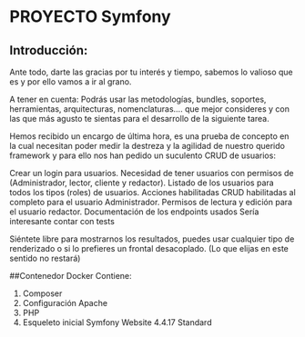# **PROYECTO Symfony**

## Introducción:

Ante todo, darte las gracias por tu interés y tiempo, sabemos lo valioso que es y por ello vamos a ir al grano.

A tener en cuenta: Podrás usar las metodologías, bundles, soportes, herramientas, arquitecturas, nomenclaturas…. que mejor consideres y con las que más agusto te sientas para el desarrollo de la siguiente tarea.


Hemos recibido un encargo de última hora, es una prueba de concepto en la cual necesitan poder medir la destreza y la agilidad de nuestro querido framework y para ello nos han pedido un suculento CRUD de usuarios:

Crear un login para usuarios.
Necesidad de tener usuarios con permisos de (Administrador, lector, cliente y redactor).
Listado de los usuarios para todos los tipos (roles) de usuarios.
Acciones habilitadas CRUD habilitadas al completo para el usuario Administrador.
Permisos de lectura y edición para el usuario redactor.
Documentación de los endpoints usados
Sería interesante contar con tests

Siéntete libre para mostrarnos los resultados, puedes usar cualquier tipo de renderizado o si lo prefieres un frontal desacoplado. (Lo que elijas en este sentido no restará)

##Contenedor Docker Contiene:
1. Composer
2. Configuración Apache
3. PHP
4. Esqueleto inicial Symfony Website 4.4.17 Standard
